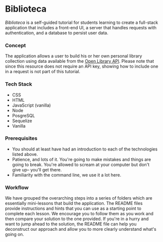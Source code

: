 # Biblioteca
_Biblioteca_ is a self-guided tutorial for students learning to create a full-stack application that includes a front-end UI, a server that handles requests with authentication, and a database to persist user data.

### Concept
The application allows a user to build his or her own personal library collection using data available from the [Open Library API](https://openlibrary.org/dev). Please note that since this resource does not require an API key, showing how to include one in a request is not part of this tutorial.

### Tech Stack
* CSS
* HTML
* JavaScript (vanilla)
* Node
* PosgreSQL
* Sequelize
* Vanilla

### Prerequisites
* You should at least have had an introduction to each of the technologies listed above.
* Patience, and lots of it. You're going to make mistakes and things are going to break. You're allowed to scream at your computer but don't give up– you'll get there.
* Familiarity with the command line, we use it a lot here.

### Workflow
We have grouped the overarching steps into a series of folders which are essentially mini-lessons that build the application. The README files provide instructions and hints that you can use as a starting point to complete each lesson. We encourage you to follow them as you work and then compare your solution to the one provided. If you're in a hurry and want to jump ahead to the solution, the README file can help you deconstruct our approach and allow you to more clearly understand what's going on.
